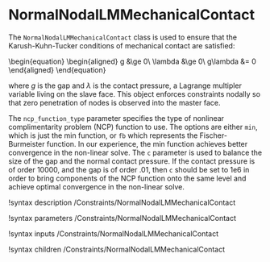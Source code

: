 # NormalNodalLMMechanicalContact

The `NormalNodalLMMechanicalContact` class is used to ensure that the
Karush-Kuhn-Tucker conditions of mechanical contact are satisfied:

\begin{equation}
\begin{aligned}
g &\ge 0\\
\lambda &\ge 0\\
g\lambda &= 0
\end{aligned}
\end{equation}

where $g$ is the gap and $\lambda$ is the contact pressure, a Lagrange multipler
variable living on the slave face. This object enforces constraints nodally so
that zero penetration of nodes is observed into the master face.

The `ncp_function_type` parameter specifies the type of nonlinear
complimentarity problem (NCP) function to use. The options are either `min`, which is just the
min function, or `fb` which represents the Fischer-Burmeister function. In our
experience, the min function achieves better convergence in the
non-linear solve. The `c` parameter is used to balance the size of the gap
and the normal contact pressure. If the contact pressure is of order 10000, and the
gap is of order .01, then `c` should be set to 1e6 in order to bring
components of the NCP function onto the same level and achieve optimal
convergence in the non-linear solve.

!syntax description /Constraints/NormalNodalLMMechanicalContact

!syntax parameters /Constraints/NormalNodalLMMechanicalContact

!syntax inputs /Constraints/NormalNodalLMMechanicalContact

!syntax children /Constraints/NormalNodalLMMechanicalContact
